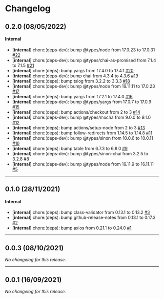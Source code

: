 # Changelog

## 0.2.0 (08/05/2022)

#### Internal

- [**internal**] chore:(deps-dev): bump @types/node from 17.0.23 to 17.0.31 [#22](https://github.com/jgazeau/bmyc/pull/22)
- [**internal**] chore:(deps-dev): bump @types/chai-as-promised from 7.1.4 to 7.1.5 [#21](https://github.com/jgazeau/bmyc/pull/21)
- [**internal**] chore:(deps): bump yargs from 17.4.0 to 17.4.1 [#20](https://github.com/jgazeau/bmyc/pull/20)
- [**internal**] chore:(deps-dev): bump chai from 4.3.4 to 4.3.6 [#19](https://github.com/jgazeau/bmyc/pull/19)
- [**internal**] chore:(deps): bump tslog from 3.2.2 to 3.3.3 [#18](https://github.com/jgazeau/bmyc/pull/18)
- [**internal**] chore:(deps-dev): bump @types/node from 16.11.11 to 17.0.23 [#17](https://github.com/jgazeau/bmyc/pull/17)
- [**internal**] chore:(deps): bump yargs from 17.2.1 to 17.4.0 [#16](https://github.com/jgazeau/bmyc/pull/16)
- [**internal**] chore:(deps-dev): bump @types/yargs from 17.0.7 to 17.0.9 [#15](https://github.com/jgazeau/bmyc/pull/15)
- [**internal**] chore:(deps): bump actions/checkout from 2 to 3 [#14](https://github.com/jgazeau/bmyc/pull/14)
- [**internal**] chore:(deps-dev): bump @types/mocha from 9.0.0 to 9.1.0 [#12](https://github.com/jgazeau/bmyc/pull/12)
- [**internal**] chore:(deps): bump actions/setup-node from 2 to 3 [#13](https://github.com/jgazeau/bmyc/pull/13)
- [**internal**] chore:(deps): bump follow-redirects from 1.14.5 to 1.14.8 [#11](https://github.com/jgazeau/bmyc/pull/11)
- [**internal**] chore:(deps-dev): bump @types/sinon from 10.0.6 to 10.0.11 [#10](https://github.com/jgazeau/bmyc/pull/10)
- [**internal**] chore:(deps): bump table from 6.7.3 to 6.8.0 [#9](https://github.com/jgazeau/bmyc/pull/9)
- [**internal**] chore:(deps-dev): bump @types/sinon-chai from 3.2.5 to 3.2.8 [#8](https://github.com/jgazeau/bmyc/pull/8)
- [**internal**] chore:(deps-dev): bump @types/node from 16.11.9 to 16.11.11 [#5](https://github.com/jgazeau/bmyc/pull/5)

---

## 0.1.0 (28/11/2021)

#### Internal

- [**internal**] chore:(deps): bump class-validator from 0.13.1 to 0.13.2 [#3](https://github.com/jgazeau/bmyc/pull/3)
- [**internal**] chore:(deps): bump github-release-notes from 0.13.1 to 0.17.3 [#2](https://github.com/jgazeau/bmyc/pull/2)
- [**internal**] chore:(deps): bump axios from 0.21.1 to 0.24.0 [#1](https://github.com/jgazeau/bmyc/pull/1)

---

## 0.0.3 (08/10/2021)
*No changelog for this release.*

---

## 0.0.1 (16/09/2021)
*No changelog for this release.*
